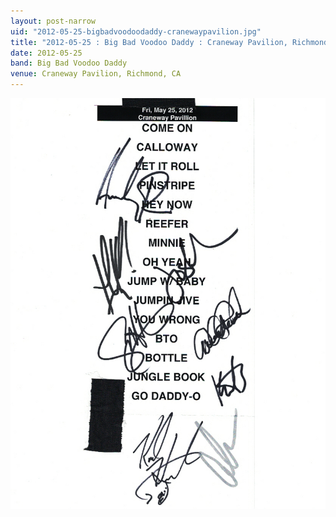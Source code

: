 ```yaml
---
layout: post-narrow
uid: "2012-05-25-bigbadvoodoodaddy-cranewaypavilion.jpg"
title: "2012-05-25 : Big Bad Voodoo Daddy : Craneway Pavilion, Richmond, CA"
date: 2012-05-25
band: Big Bad Voodoo Daddy
venue: Craneway Pavilion, Richmond, CA
---
```


<div class="showcase">
  <img src="/img/2012/05/20120525-BigBadVoodooDaddy-CranewayPavilion.jpg" alt="2012-05-25-bigbadvoodoodaddy-cranewaypavilion.jpg">
</div>
